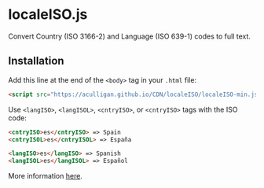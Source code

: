 # localeISO.js

Convert Country (ISO 3166-2) and Language (ISO 639-1) codes to full text.

## Installation

Add this line at the end of the ```<body>``` tag in your ```.html``` file:

```html
<script src="https://aculligan.github.io/CDN/localeISO/localeISO-min.js"></script>
```

Use ```<langISO>```, ```<langISOL>```, ```<cntryISO>```, or ```<cntryISO>``` tags with the ISO code:

```html
<cntryISO>es</cntryISO> => Spain
<cntryISOL>es</cntryISOL> => España

<langISO>es</langISO> => Spanish
<langISOL>es</langISOL> => Español
```

More information [here](https://aculligan.github.io/work/localeiso).

